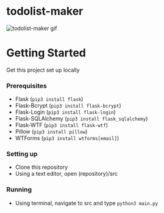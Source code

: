 # todolist-maker
![todolist-maker gif](https://i.imgur.com/7qztryg.gif)

# Getting Started
Get this project set up locally
### Prerequisites
* Flask (`pip3 install flask`)
* Flask-Bcrypt (`pip3 install flask-bcrypt`)
* Flask-Login (`pip3 install flask-login`)
* Flask-SQLAlchemy (`pip3 install flask_sqlalchemy`)
* Flask-WTF (`pip3 install flask-wtf`)
* Pillow (`pip3 install pillow`)
* WTForms (`pip3 install wtforms[email]`)
### Setting up
* Clone this repository
* Using a text editor, open (repository)/src
### Running
* Using terminal, navigate to src and type `python3 main.py`
